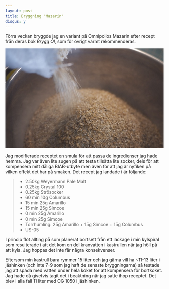```yaml
---
layout: post
title: Bryggning "Mazarin"
disqus: y
---
```


Förra veckan bryggde jag en variant på Omnipollos Mazarin efter recept från deras 
bok *Brygg Öl*, som för övrigt varmt rekommenderas.

![Mazarin malt](/assets/mazarin-malt.jpg)

Jag modifierade receptet en smula för att passa de ingredienser jag hade hemma. 
Jag var även lite sugen på att testa tillsätta lite socker, dels för att kompensera 
mitt dåliga BIAB-utbyte men även för att jag är nyfiken på vilken effekt det har på smaken.
Det recept jag landade i är följande:

> * 2.50kg Weyermann Pale Malt
> * 0.25kg Crystal 100
> * 0.25kg Strösocker
> * 60 min 10g Columbus
> * 15 min 25g Amarillo
> * 15 min 25g Simcoe
> * 0 min 25g Amarillo
> * 0 min 25g Simcoe
> * Torrhumling: 25g Amarillo + 15g Simcoe + 15g Columbus
> * US-05

I princip flöt allting på som planerat bortsett från ett läckage i min kylspiral
som resulterade i att det kom en del kranvatten i kastrullen när jag höll på att kyla.
Jag hoppas det inte får några konsekvenser.

Eftersom min kastrull bara rymmer 15 liter och jag gärna vill ha ~11-13 liter i jäshinken 
(och inte 7-9 som jag haft de senaste bryggningarna) så testade jag att späda med vatten 
under hela koket för att kompensera för bortkoket. Jag hade då givetvis tagit det i beaktning när
jag satte ihop receptet. Det blev i alla fall 11 liter med OG 1050 i jäshinken.